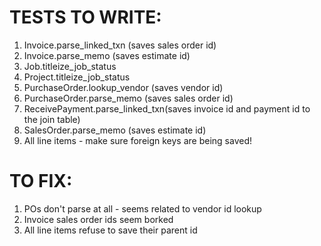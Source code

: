 # TESTS TO WRITE:


1. Invoice.parse_linked_txn (saves sales order id)
1. Invoice.parse_memo (saves estimate id)
1. Job.titleize_job_status
1. Project.titleize_job_status
1. PurchaseOrder.lookup_vendor (saves vendor id)
1. PurchaseOrder.parse_memo (saves sales order id)
1. ReceivePayment.parse_linked_txn(saves invoice id and payment id to the join table)
1. SalesOrder.parse_memo (saves estimate id)
1. All line items - make sure foreign keys are being saved!


# TO FIX:


1. POs don't parse at all - seems related to vendor id lookup
1. Invoice sales order ids seem borked
1. All line items refuse to save their parent id
